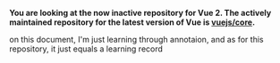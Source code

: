 **You are looking at the now inactive repository for Vue 2. The actively maintained repository for the latest version of Vue is [vuejs/core](https://github.com/vuejs/core).**

on this document, I'm just learning through annotaion, and as for this repository, it just equals a learning record 
